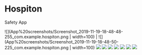 # Hospiton
Safety App

![](App%20screenshots/Screenshot_2019-11-19-18-48-48-255_com.example.hospiton.png | width=100) | ![](App%20screenshots/Screenshot_2019-11-19-18-48-50-225_com.example.hospiton.png | width=100)
![](App%20screenshots/Screenshot_2019-11-19-18-48-58-811_com.example.hospiton.png)
![](App%20screenshots/Screenshot_2019-11-19-18-49-02-640_com.example.hospiton.png)
![](App%20screenshots/Screenshot_2019-11-19-18-49-06-078_com.example.hospiton.png)
![](App%20screenshots/Screenshot_2019-11-19-18-49-20-151_com.example.hospiton.png)
![](App%20screenshots/Screenshot_2019-11-19-18-50-15-463_com.example.hospiton.png)
![](App%20screenshots/Screenshot_2019-11-19-18-50-46-584_com.example.hospiton.png)
![](App%20screenshots/Screenshot_2019-11-19-18-50-56-689_com.example.hospiton.png)

